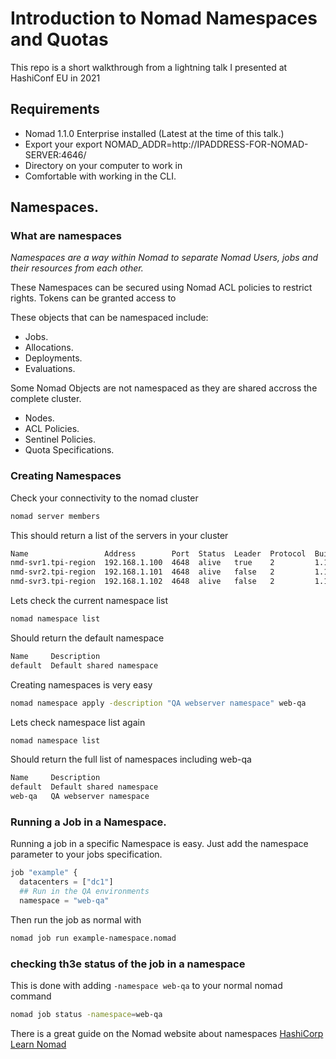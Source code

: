 # Introduction to Nomad Namespaces and Quotas
This repo is a short walkthrough from a lightning talk I presented at HashiConf EU in 2021

## Requirements
* Nomad 1.1.0 Enterprise installed (Latest at the time of this talk.)
* Export your export NOMAD_ADDR=http://IPADDRESS-FOR-NOMAD-SERVER:4646/
* Directory on your computer to work in
* Comfortable with working in the CLI.

## Namespaces.

### What are namespaces

*Namespaces are a way within Nomad to separate Nomad Users, jobs and their resources from each other.*

These Namespaces can be secured using Nomad ACL policies to restrict rights.
Tokens can be granted access to

These objects that can be namespaced include:
* Jobs.
* Allocations.
* Deployments.
* Evaluations.

Some Nomad Objects are not namespaced as they are shared accross the complete cluster.
* Nodes.
* ACL Policies.
* Sentinel Policies.
* Quota Specifications.

### Creating Namespaces

Check your connectivity to the nomad cluster
```bash
nomad server members
```
This should return a list of the servers in your cluster
```bash
Name                 Address        Port  Status  Leader  Protocol  Build      Datacenter  Region
nmd-svr1.tpi-region  192.168.1.100  4648  alive   true    2         1.1.0+ent  tpi-dc1     tpi-region
nmd-svr2.tpi-region  192.168.1.101  4648  alive   false   2         1.1.0+ent  tpi-dc1     tpi-region
nmd-svr3.tpi-region  192.168.1.102  4648  alive   false   2         1.1.0+ent  tpi-dc1     tpi-region
```
Lets check the current namespace list
```bash
nomad namespace list
```
Should return the default namespace
```bash
Name     Description
default  Default shared namespace
```
Creating namespaces is very easy
```bash
nomad namespace apply -description "QA webserver namespace" web-qa
```
Lets check namespace list again
```bash
nomad namespace list
```
Should return the full list of namespaces including web-qa
```bash
Name     Description
default  Default shared namespace
web-qa   QA webserver namespace
```

### Running a Job in a Namespace.
Running a job in a specific Namespace is easy.
Just add the namespace parameter to your jobs specification.
```terraform
job "example" {
  datacenters = ["dc1"]
  ## Run in the QA environments
  namespace = "web-qa"
```
Then run the job as normal with
```bash
nomad job run example-namespace.nomad
```

### checking th3e status of the job in a namespace
This is done with adding `-namespace web-qa` to your normal nomad command
```bash
nomad job status -namespace=web-qa
```
There is a great guide on the Nomad website about namespaces [HashiCorp Learn Nomad](https://learn.hashicorp.com/tutorials/nomad/namespaces)



